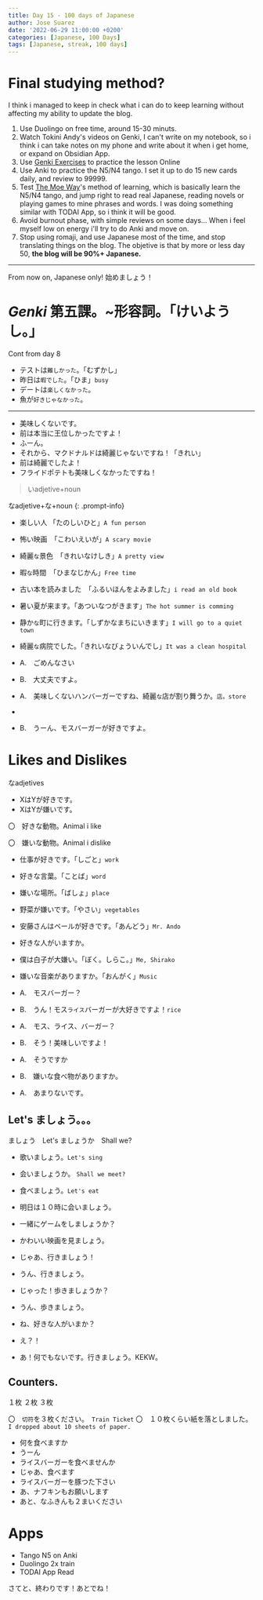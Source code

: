 ```yaml
---
title: Day 15 - 100 days of Japanese
author: Jose Suarez
date: '2022-06-29 11:00:00 +0200'
categories: [Japanese, 100 Days]
tags: [Japanese, streak, 100 days]
---
```


# Final studying method?
I think i managed to keep in check what i can do to keep learning without affecting my ability to update the blog.

1. Use Duolingo on free time, around 15-30 minuts.
2. Watch Tokini Andy's videos on Genki, I can't write on my notebook, so i think i can take notes on my phone and write about it when i get home, or expand on Obsidian App.
3. Use [Genki Exercises](https://sethclydesdale.github.io) to practice the lesson Online
4. Use Anki to practice the N5/N4 tango. I set it up to do 15 new cards daily, and review to 99999.
5. Test [The Moe Way](https://learnjapanese.moe/)'s method of learning, which is basically learn the N5/N4 tango, and jump right to read real Japanese, reading novels or playing games to mine phrases and words. I was doing something similar with TODAI App, so i think it will be good.
6. Avoid burnout phase, with simple reviews on some days... When i feel myself low on energy i'll try to do Anki and move on.
7. Stop using romaji, and use Japanese most of the time, and stop translating things on the blog. The objetive is that by more or less day 50, **the blog will be 90%+ Japanese.**

---
From now on, Japanese only! 始めましょう！

# _Genki_ 第五課。~形容詞。「けいようし。」
Cont from day 8

* テストは`難しかった`。「むずかし」
* 昨日は`暇でした`。「ひま」`busy`
* デートは`楽しくなかった`。
* 魚が`好きじゃなかった`。

---

* 美味しくないです。
* 前は本当に王位しかったですよ！
* ふーん。
* それから、マクドナルドは綺麗じゃないですね！「きれい」
* 前は綺麗でしたよ！
* フライドポテトも美味しくなかったですね！

>いadjetive+noun
>
なadjetive+な+noun
{: .prompt-info}

* 楽しい人 「たのしいひと」`A fun person`
* 怖い映画　「こわいえいが」`A scary movie`
* 綺麗`な`景色　「きれいなけしき」`A pretty view`
* 暇`な`時間　「ひまなじかん」`Free time`
* 古い本を読みました　「ふるいほんをよみました」`i read an old book`
* 暑い夏が来ます。「あついなつがきます」`The hot summer is comming`
* 静か`な`町に行きます。「しずかなまちにいきます」`I will go to a quiet town`
* 綺麗`な`病院でした。「きれいなびょういんでし」`It was a clean hospital`

* A.　ごめんなさい
* B.　大丈夫ですよ。
* A.　美味しくないハンバーガーですね、綺麗`な`店が割り舞うか。`店。store`
* 
* B.　うーん、モスバーガーが好きですよ。

# Likes and Dislikes
なadjetives

* XはYが好きです。
* XはYが嫌いです。

〇　好きな動物。Animal i like

〇　嫌いな動物。Animal i dislike

* 仕事が好きです。「しごと」`work`
* 好きな言葉。「ことば」`word`
* 嫌いな場所。「ばしょ」`place`
* 野菜が嫌いです。「やさい」`vegetables`
* 安藤さんはベールが好きです。「あんどう」`Mr. Ando`
* 好きな人がいますか。
* 僕は白子が大嫌い。「ぼく。しらこ。」`Me, Shirako`
* 嫌いな音楽がありますか。「おんがく」`Music`

* A.　モスバーガー？
* B.　うん！モス`ライス`バーガーが大好きですよ！`rice`
* A.　モス、ライス、バーガー？
* B.　そう！美味しいですよ！
* A.　そうですか
* B.　嫌いな食べ物がありますか。
* A.　あまりないです。

## Let's ましょう。。。

ましょう　Let's
ましょうか　Shall we?

* 歌いましょう。`Let's sing`
* 会いましょうか。 `Shall we meet?`
* 食べましょう。`Let's eat`
* 明日は１０時に会いましょう。
* 一緒にゲームをしましょうか？
* かわいい映画を見ましょう。

* じゃあ、行きましょう！
* うん、行きましょう。
* じゃった！歩きましょうか？
* うん、歩きましょう。
* ね、好きな人がいまか？
* え？！
* あ！何でもないです。行きましょう。KEKW。

## Counters.

１枚
２枚
３枚

〇　`切符`を３枚ください。　`Train Ticket`
〇　１０枚くらい紙を落としました。`I dropped about 10 sheets of paper.`

* 何を食べますか
* うーん
* ライスバーガーを食べませんか
* じゃあ、食べます
* ライスバーガーを豚つた下さい
* あ、ナフキンもお願いします
* あと、なふきんも２まいください

# Apps

* Tango N5 on Anki
* Duolingo 2x train
* TODAI App Read

さてと、終わりです！あとでね！